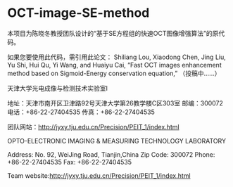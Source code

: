 # OCT-image-SE-method
 
 
本项目为陈晓冬教授团队设计的“基于SE方程组的快速OCT图像增强算法”的原代码。


如果您要使用此代码，需引用此论文： Shiliang Lou, Xiaodong Chen, Jing Liu, Yu Shi, Hui Qu, Yi Wang, and Huaiyu Cai, “Fast OCT images enhancement method based on Sigmoid-Energy conservation equation,”  （投稿中......）


天津大学光电成像与检测技术实验室I

地址：天津市南开区卫津路92号天津大学第26教学楼C区303室
邮编：300072
电话：+86-22-27404535 传真：+86-22-27404535

团队网站：http://jyxy.tju.edu.cn/Precision/PEIT_1/index.html


OPTO-ELECTRONIC IMAGING & MEASURING TECHNOLOGY LABORATORY

Address: No. 92, WeiJing Road, Tianjin,China
Zip Code: 300072
Phone: +86-22-27404535 Fax: +86-22-27404535

Team website:http://jyxy.tju.edu.cn/Precision/PEIT_1/index.html
